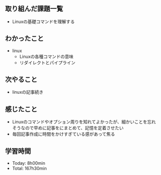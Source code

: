 ## 取り組んだ課題一覧
- Linuxの基礎コマンドを理解する

## わかったこと
- linux
    - Linuxの各種コマンドの意味
    - リダイレクトとパイプライン

## 次やること
- linuxの記事続き

## 感じたこと
- Linuxのコマンドやオプション周りを知れてよかったが、細かいことを忘れそうなので早めに記事をにまとめて、記憶を定着させたい
- 毎回記事作成に時間をかけすぎている感があって焦る

## 学習時間
- Today: 8h00min
- Total: 167h30min
